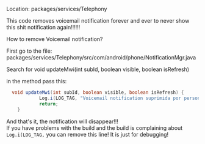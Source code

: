 Location:
packages/services/Telephony

This code removes voicemail notification forever and ever to never show this shit notification again!!!!!!


How to remove Voicemail notification?

First go to the file:
packages/services/Telephony/src/com/android/phone/NotificationMgr.java

Search for void updateMwi(int subId, boolean visible, boolean isRefresh)

in the method pass this:

```java
  void updateMwi(int subId, boolean visible, boolean isRefresh) {
            Log.i(LOG_TAG, "Voicemail notification suprimida por personalização.");
            return;
    }
```

And that's it, the notification will disappear!!!  
If you have problems with the build and the build is complaining about  ```Log.i(LOG_TAG,``` you can remove this line! It is just for debugging!

